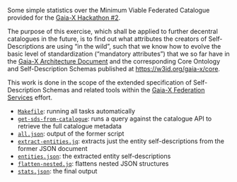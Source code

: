 Some simple statistics over the Minimum Viable Federated Catalogue provided for the [Gaia-X Hackathon #2](https://www.gaia-x.eu/news/events/gaia-x-hackathon-2).

The purpose of this exercise, which shall be applied to further decentral catalogues in the future, is to find out what attributes the creators of Self-Descriptions are using “in the wild”, such that we know how to evolve the basic level of standardization (“mandatory attributes”) that we so far have in the [Gaia-X Architecture Document](https://www.gaia-x.eu/sites/default/files/2021-10/Gaia-X_Architecture_Document_2109.pdf) and the corresponding Core Ontology and Self-Description Schemas published at https://w3id.org/gaia-x/core.

This work is done in the scope of the extended specification of Self-Description Schemas and related tools within the [Gaia-X Federation Services](https://www.gxfs.de/) effort.

* [`Makefile`](Makefile): running all tasks automatically
* [`get-sds-from-catalogue`](get-sds-from-catalogue): runs a query against the catalogue API to retrieve the full catalogue metadata
* [`all.json`](all.json): output of the former script
* [`extract-entities.jq`](extract-entities.jq): extracts just the entity self-descriptions from the former JSON document
* [`entities.json`](entities.json): the extracted entity self-descriptions
* [`flatten-nested.jq`](flatten-nested.jq): flattens nested JSON structures
* [`stats.json`](stats.json): the final output
